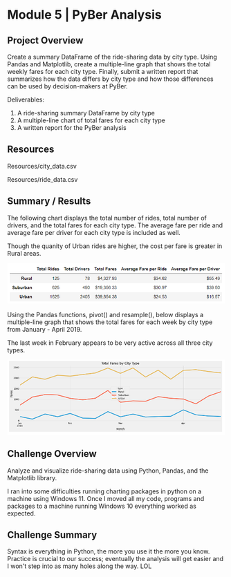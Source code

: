 # Module 5 | PyBer Analysis

## Project Overview
Create a summary DataFrame of the ride-sharing data by city type. Using Pandas and Matplotlib, create a multiple-line graph that shows the total weekly fares for each city type. Finally, submit a written report that summarizes how the data differs by city type and how those differences can be used by decision-makers at PyBer.

Deliverables:
 1. A ride-sharing summary DataFrame by city type
 2. A multiple-line chart of total fares for each city type
 3. A written report for the PyBer analysis

## Resources
Resources/city_data.csv

Resources/ride_data.csv

## Summary / Results
The following chart displays the total number of rides, total number of drivers, and the total fares for each city type. The average fare per ride and average fare per driver for each city type is included as well.

Though the quanity of Urban rides are higher, the cost per fare is greater in Rural areas.

![City Type Summary Analysis](https://github.com/lnharvin/pyber_analysis/blob/main/images/city_type_summary_analysis.png)

Using the Pandas functions, pivot() and resample(), below displays a multiple-line graph that shows the total fares for each week by city type from January - April 2019.

The last week in February appears to be very active across all three city types.

![Jan-Apr 2019 Total Fares](https://github.com/lnharvin/pyber_analysis/blob/main/images/JanApr_fares_summary.png)

## Challenge Overview
Analyze and visualize ride-sharing data using Python, Pandas, and the Matplotlib library.

I ran into some difficulties running charting packages in python on a machine using Windows 11. Once I moved all my code, programs and packages to a machine running Windows 10 everything worked as expected. 

## Challenge Summary
Syntax is everything in Python, the more you use it the more you know. Practice is crucial to our success; eventually the analysis will get easier and I won't step into as many holes along the way. LOL
